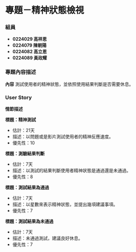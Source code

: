# 專題－精神狀態檢視 #

### 組員 ###

- **0224029 高祥恩**
- **0224079 陳朝陽**
- **0224082 高立恩**
- **0224089 黃政耀**

### 專題內容描述 ###

**內容**
測試使用者的精神狀態，並依照使用結果判斷是否需要休息。

### User Story ###

**情節描述**

**標題：精神測試**
- 估計：21天
- 描述：以問題或是影片測試使用者的精神反應速度。
- 優先性：10

**標題：測驗結果判斷**
- 估計：7天
- 描述：以測試的結果判斷使用者精神狀態是通過還是未通過。
- 優先性：8

**標題：測試結果為通過**
- 估計：7天
- 描述：以星數來表示精神狀態，並提出幾項建議事項。
- 優先性：7

**標題：測試結果為未通過**
- 估計：7天
- 描述：未通過測試，建議良好休息。
- 優先性：7
